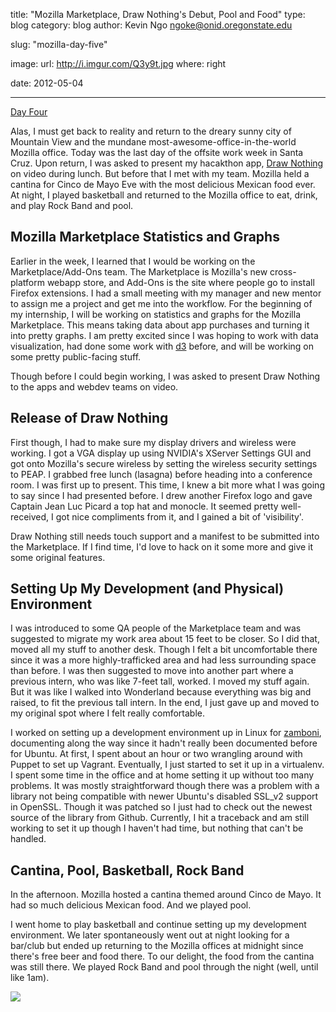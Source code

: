 title: "Mozilla Marketplace, Draw Nothing's Debut, Pool and Food"
type: blog
category: blog
author: Kevin Ngo <ngoke@onid.oregonstate.edu>

slug: "mozilla-day-five"

image:
    url: http://i.imgur.com/Q3y9t.jpg
    where: right

date: 2012-05-04

---

[Day Four](/blog/mozilla-day-four)

Alas, I must get back to reality and return to the dreary sunny city of
Mountain View and the mundane most-awesome-office-in-the-world Mozilla
office.  Today was the last day of the offsite work week in Santa Cruz.
Upon return, I was asked to present my hacakthon app, [Draw
Nothing](http://ngokevin.com/~ngoke/draw_nothing) on video during lunch.
But before that I met with my team. Mozilla held a cantina for Cinco de
Mayo Eve with the most delicious Mexican food ever. At night, I played
basketball and returned to the Mozilla office to eat, drink, and play Rock
Band and pool.

## Mozilla Marketplace Statistics and Graphs

Earlier in the week, I learned that I would be working on the
Marketplace/Add-Ons team. The Marketplace is Mozilla's new cross-platform
webapp store, and Add-Ons is the site where people go to install Firefox
extensions. I had a small meeting with my manager and new mentor to assign
me a project and get me into the workflow. For the beginning of my
internship, I will be working on statistics and graphs for the Mozilla
Marketplace. This means taking data about app purchases and turning it into
pretty graphs. I am pretty excited since I was hoping to work with data
visualization, had done some work with [d3](/blog/d3) before, and will be
working on some pretty public-facing stuff.

Though before I could begin working, I was asked to present Draw Nothing to
the apps and webdev teams on video.

## Release of Draw Nothing

First though, I had to make sure my display drivers and wireless were
working. I got a VGA display up using NVIDIA's XServer Settings GUI and got
onto Mozilla's secure wireless by setting the wireless security settings to
PEAP. I grabbed free lunch (lasagna) before heading into a conference room.
I was first up to present. This time, I knew a bit more what I was going to
say since I had presented before. I drew another Firefox logo and gave
Captain Jean Luc Picard a top hat and monocle. It seemed pretty
well-received, I got nice compliments from it, and I gained a bit of
'visibility'.

Draw Nothing still needs touch support and  a manifest to be submitted into
the Marketplace. If I find time, I'd love to hack on it some more and give
it some original features.

## Setting Up My Development (and Physical) Environment

I was introduced to some QA people of the Marketplace team and was
suggested to migrate my work area about 15 feet to be closer. So I did
that, moved all my stuff to another desk. Though I felt a bit uncomfortable
there since it was a more highly-trafficked area and had less surrounding
space than before. I was then suggested to move into another part where a
previous intern, who was like 7-feet tall, worked. I moved my stuff again.
But it was like I walked into Wonderland because everything was big and
raised, to fit the previous tall intern. In the end, I just gave up and
moved to my original spot where I felt really comfortable.

I worked on setting up a development environment up in Linux for
[zamboni](http://github.com/mozilla/zamboni), documenting along the way
since it hadn't really been documented before for Ubuntu. At first, I spent
about an hour or two wrangling around with Puppet to set up Vagrant.
Eventually, I just started to set it up in a virtualenv. I spent some time
in the office and at home setting it up without too many problems. It was
mostly straightforward though there was a problem with a library not being
compatible with newer Ubuntu's disabled SSL\_v2 support in OpenSSL. Though
it was patched so I just had to check out the newest source of the library
from Github. Currently, I hit a traceback and am still working to set it
up though I haven't had time, but nothing that can't be handled.

## Cantina, Pool, Basketball, Rock Band

In the afternoon. Mozilla hosted a cantina themed around Cinco de Mayo. It
had so much delicious Mexican food. And we played pool.

I went home to play basketball and continue setting up my development
environment. We later spontaneously went out at night looking for a
bar/club but ended up returning to the Mozilla offices at midnight since
there's free beer and food there. To our delight, the food from the cantina
was still there. We played Rock Band and pool through the night (well,
until like 1am).

<img src="/images/gallery/mozilla-week-one/052_rockband.jpg"/>
